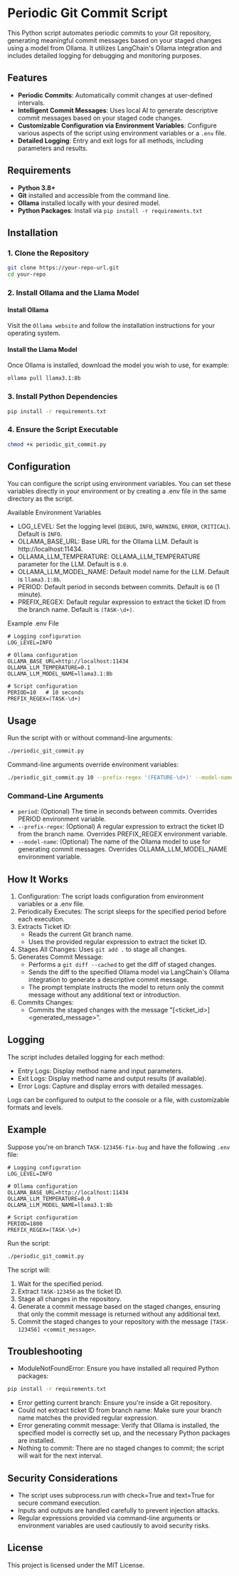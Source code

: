 # Periodic Git Commit Script

This Python script automates periodic commits to your Git repository, generating meaningful commit messages based on your staged changes using a model from Ollama. It utilizes LangChain's Ollama integration and includes detailed logging for debugging and monitoring purposes.

## Features

- **Periodic Commits**: Automatically commit changes at user-defined intervals.
- **Intelligent Commit Messages**: Uses local AI to generate descriptive commit messages based on your staged code changes.
- **Customizable Configuration via Environment Variables**: Configure various aspects of the script using environment variables or a `.env` file.
- **Detailed Logging**: Entry and exit logs for all methods, including parameters and results.

## Requirements

- **Python 3.8+**
- **Git** installed and accessible from the command line.
- **Ollama** installed locally with your desired model.
- **Python Packages**: Install via `pip install -r requirements.txt`

## Installation

### 1. Clone the Repository

```bash
git clone https://your-repo-url.git
cd your-repo
```

### 2. Install Ollama and the Llama Model

#### Install Ollama

Visit the `Ollama website` and follow the installation instructions for your operating system.

#### Install the Llama Model

Once Ollama is installed, download the model you wish to use, for example:

``` bash
ollama pull llama3.1:8b
```

### 3. Install Python Dependencies

```bash
pip install -r requirements.txt
```

### 4. Ensure the Script Executable

```bash
chmod +x periodic_git_commit.py
```

## Configuration

You can configure the script using environment variables. You can set these variables directly in your environment or by creating a .env file in the same directory as the script.

Available Environment Variables

- LOG_LEVEL: Set the logging level (`DEBUG`, `INFO`, `WARNING`, `ERROR`, `CRITICAL`). Default is `INFO`.
- OLLAMA_BASE_URL: Base URL for the Ollama LLM. Default is http://localhost:11434.
- OLLAMA_LLM_TEMPERATURE: OLLAMA_LLM_TEMPERATURE parameter for the LLM. Default is `0.0`.
- OLLAMA_LLM_MODEL_NAME: Default model name for the LLM. Default is `llama3.1:8b`.
- PERIOD: Default period in seconds between commits. Default is `60` (1 minute).
- PREFIX_REGEX: Default regular expression to extract the ticket ID from the branch name. Default is `(TASK-\d+)`.

Example .env File

```env
# Logging configuration
LOG_LEVEL=INFO

# Ollama configuration
OLLAMA_BASE_URL=http://localhost:11434
OLLAMA_LLM_TEMPERATURE=0.1
OLLAMA_LLM_MODEL_NAME=llama3.1:8b

# Script configuration
PERIOD=10   # 10 seconds
PREFIX_REGEX=(TASK-\d+)
```

## Usage

Run the script with or without command-line arguments:

```bash
./periodic_git_commit.py
```

Command-line arguments override environment variables:

```bash
./periodic_git_commit.py 10 --prefix-regex '(FEATURE-\d+)' --model-name 'llama3.1:8b'
```

### Command-Line Arguments

- `period`: (Optional) The time in seconds between commits. Overrides PERIOD environment variable.
- `--prefix-regex`: (Optional) A regular expression to extract the ticket ID from the branch name. Overrides PREFIX_REGEX environment variable.
- `--model-name`: (Optional) The name of the Ollama model to use for generating commit messages. Overrides OLLAMA_LLM_MODEL_NAME environment variable.

## How It Works

1. Configuration: The script loads configuration from environment variables or a .env file.
2. Periodically Executes: The script sleeps for the specified period before each execution.
3. Extracts Ticket ID:
   - Reads the current Git branch name.
   - Uses the provided regular expression to extract the ticket ID.
4. Stages All Changes: Uses `git add .` to stage all changes.
5. Generates Commit Message:
   - Performs a `git diff --cached` to get the diff of staged changes.
   - Sends the diff to the specified Ollama model via LangChain's Ollama integration to generate a descriptive commit message.
   - The prompt template instructs the model to return only the commit message without any additional text or introduction.
6. Commits Changes:
   - Commits the staged changes with the message "[<ticket_id>] <generated_message>".

## Logging

The script includes detailed logging for each method:

- Entry Logs: Display method name and input parameters.
- Exit Logs: Display method name and output results (if available).
- Error Logs: Capture and display errors with detailed messages.

Logs can be configured to output to the console or a file, with customizable formats and levels.

## Example

Suppose you're on branch `TASK-123456-fix-bug` and have the following `.env` file:

```env
# Logging configuration
LOG_LEVEL=INFO

# Ollama configuration
OLLAMA_BASE_URL=http://localhost:11434
OLLAMA_LLM_TEMPERATURE=0.0
OLLAMA_LLM_MODEL_NAME=llama3.1:8b

# Script configuration
PERIOD=1800
PREFIX_REGEX=(TASK-\d+)
```

Run the script:

```bash
./periodic_git_commit.py
```

The script will:

1. Wait for the specified period.
2. Extract `TASK-123456` as the ticket ID.
3. Stage all changes in the repository.
4. Generate a commit message based on the staged changes, ensuring that only the commit message is returned without any additional text.
5. Commit the staged changes to your repository with the message `[TASK-123456] <commit_message>`.

## Troubleshooting

- ModuleNotFoundError: Ensure you have installed all required Python packages:

```bash
pip install -r requirements.txt
```

- Error getting current branch: Ensure you're inside a Git repository.
- Could not extract ticket ID from branch name: Make sure your branch name matches the provided regular expression.
- Error generating commit message: Verify that Ollama is installed, the specified model is correctly set up, and the necessary Python packages are installed.
- Nothing to commit: There are no staged changes to commit; the script will wait for the next interval.

## Security Considerations

- The script uses subprocess.run with check=True and text=True for secure command execution.
- Inputs and outputs are handled carefully to prevent injection attacks.
- Regular expressions provided via command-line arguments or environment variables are used cautiously to avoid security risks.

## License

This project is licensed under the MIT License.